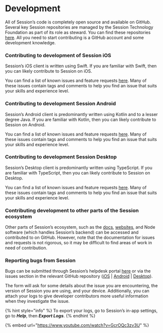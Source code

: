 # Development

All of Session’s code is completely open source and available on GitHub. Several key Session repositories are managed by the Session Technology Foundation as part of its role as steward. You can find these repositories [here](https://github.com/session-foundation). All you need to start contributing is a GitHub account and some development knowledge.

### Contributing to development of Session iOS

Session’s iOS client is written using Swift. If you are familiar with Swift, then you can likely contribute to Session on iOS.

You can find a list of known issues and feature requests [here](https://github.com/session-foundation/session-ios/issues). Many of these issues contain tags and comments to help you find an issue that suits your skills and experience level.

### Contributing to development Session Android

Session’s Android client is predominantly written using Kotlin and to a lesser degree Java. If you are familiar with Kotlin, then you can likely contribute to Session on Android.&#x20;

You can find a list of known issues and feature requests [here](https://github.com/session-foundation/session-android/issues). Many of these issues contain tags and comments to help you find an issue that suits your skills and experience level.

### Contributing to development Session Desktop

Session’s Desktop client is predominantly written using TypeScript. If you are familiar with TypeScript, then you can likely contribute to Session on Desktop.

You can find a list of known issues and feature requests [here](https://github.com/session-foundation/session-desktop/issues). Many of these issues contain tags and comments to help you find an issue that suits your skills and experience level.

### Contributing development to other parts of the Session ecosystem

Other parts of Session’s ecosystem, such as the [docs](https://github.com/session-foundation/session-docs), [websites](https://github.com/session-foundation/session-website), and Node software (which handles Session’s backend) can be accessed and contributed to on GitHub. However, note that the documentation for issues and requests is not rigorous, so it may be difficult to find areas of work in need of contribution.

### Reporting bugs from Session

Bugs can be submitted through Session’s helpdesk portal [here](https://sessionapp.zendesk.com/hc/en-us/requests/new) or via the issues section in the relevant GitHub repository ([iOS](https://github.com/session-foundation/session-ios/issues) | [Android](https://github.com/session-foundation/session-android/issues) | [Desktop](https://github.com/session-foundation/session-desktop/issues)).&#x20;

The form will ask for some details about the issue you are encountering, the version of Session you are using, and your device. Additionally, you can attach your logs to give developer contributors more useful information when they investigate the issue.

{% hint style="info" %}
To export your logs, go to Session’s in-app settings, go to _**Help**_, then _**Export Logs**_.
{% endhint %}

{% embed url="https://www.youtube.com/watch?v=GcrOQc3zv3U" %}

